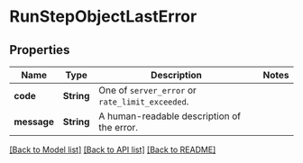 # RunStepObjectLastError

## Properties

Name | Type | Description | Notes
------------ | ------------- | ------------- | -------------
**code** | **String** | One of `server_error` or `rate_limit_exceeded`. | 
**message** | **String** | A human-readable description of the error. | 

[[Back to Model list]](../README.md#documentation-for-models) [[Back to API list]](../README.md#documentation-for-api-endpoints) [[Back to README]](../README.md)


